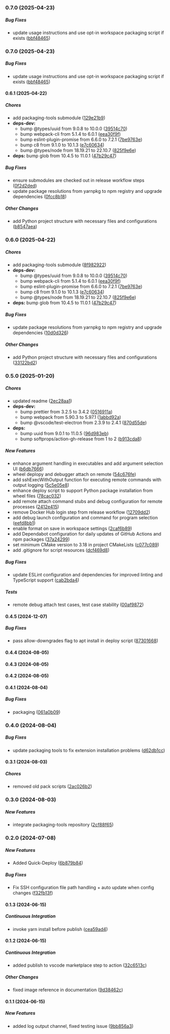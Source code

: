 ### 0.7.0 (2025-04-23)

##### Bug Fixes

*  update usage instructions and use opt-in workspace packaging script if exists ([bbf48465](https://github.com/EffectiveRange/vscodeext-er-dev/commit/bbf484659ba7b055606598fc651e38443a6d96a5))

### 0.7.0 (2025-04-23)

##### Bug Fixes

*  update usage instructions and use opt-in workspace packaging script if exists ([bbf48465](https://github.com/EffectiveRange/vscodeext-er-dev/commit/bbf484659ba7b055606598fc651e38443a6d96a5))

#### 0.6.1 (2025-04-22)

##### Chores

*  add packaging-tools submodule ([129e21b9](https://github.com/EffectiveRange/vscodeext-er-dev/commit/129e21b9ae90fb0cef0581748e4b04023486d4ef))
* **deps-dev:**
  *  bump @types/uuid from 9.0.8 to 10.0.0 ([39514c70](https://github.com/EffectiveRange/vscodeext-er-dev/commit/39514c700104677080e367408900dcc0bab54e91))
  *  bump webpack-cli from 5.1.4 to 6.0.1 ([eea30f9f](https://github.com/EffectiveRange/vscodeext-er-dev/commit/eea30f9f02cdef0d6cdfc7e2f7b110e805e692be))
  *  bump eslint-plugin-promise from 6.6.0 to 7.2.1 ([7be9763e](https://github.com/EffectiveRange/vscodeext-er-dev/commit/7be9763e24a63ee0d9832b345c4dda6dce529d54))
  *  bump c8 from 9.1.0 to 10.1.3 ([e7c60634](https://github.com/EffectiveRange/vscodeext-er-dev/commit/e7c6063443673001aca1bf89e25d95083d7875be))
  *  bump @types/node from 18.19.21 to 22.10.7 ([825f9e6e](https://github.com/EffectiveRange/vscodeext-er-dev/commit/825f9e6e0caf5b2bf5202c3ae96da067016b871b))
* **deps:**  bump glob from 10.4.5 to 11.0.1 ([47b29c47](https://github.com/EffectiveRange/vscodeext-er-dev/commit/47b29c4786233133ba303d9c855e767d98294c7d))

##### Bug Fixes

*  ensure submodules are checked out in release workflow steps ([0f2d2ded](https://github.com/EffectiveRange/vscodeext-er-dev/commit/0f2d2dedd75a473c6f806c66505f68a70ba49160))
*  update package resolutions from yarnpkg to npm registry and upgrade dependencies ([0fcc8b18](https://github.com/EffectiveRange/vscodeext-er-dev/commit/0fcc8b182b529963f51c6368f189cca1422a1aaa))

##### Other Changes

*  add Python project structure with necessary files and configurations ([b8547aea](https://github.com/EffectiveRange/vscodeext-er-dev/commit/b8547aea5241d328124bd7df1bfe037cdfd83e3b))

### 0.6.0 (2025-04-22)

##### Chores

*  add packaging-tools submodule ([8f982922](https://github.com/EffectiveRange/vscodeext-er-dev/commit/8f9829225a3aae0541d9061b54f878f8de3737a6))
* **deps-dev:**
  *  bump @types/uuid from 9.0.8 to 10.0.0 ([39514c70](https://github.com/EffectiveRange/vscodeext-er-dev/commit/39514c700104677080e367408900dcc0bab54e91))
  *  bump webpack-cli from 5.1.4 to 6.0.1 ([eea30f9f](https://github.com/EffectiveRange/vscodeext-er-dev/commit/eea30f9f02cdef0d6cdfc7e2f7b110e805e692be))
  *  bump eslint-plugin-promise from 6.6.0 to 7.2.1 ([7be9763e](https://github.com/EffectiveRange/vscodeext-er-dev/commit/7be9763e24a63ee0d9832b345c4dda6dce529d54))
  *  bump c8 from 9.1.0 to 10.1.3 ([e7c60634](https://github.com/EffectiveRange/vscodeext-er-dev/commit/e7c6063443673001aca1bf89e25d95083d7875be))
  *  bump @types/node from 18.19.21 to 22.10.7 ([825f9e6e](https://github.com/EffectiveRange/vscodeext-er-dev/commit/825f9e6e0caf5b2bf5202c3ae96da067016b871b))
* **deps:**  bump glob from 10.4.5 to 11.0.1 ([47b29c47](https://github.com/EffectiveRange/vscodeext-er-dev/commit/47b29c4786233133ba303d9c855e767d98294c7d))

##### Bug Fixes

*  update package resolutions from yarnpkg to npm registry and upgrade dependencies ([10d0d326](https://github.com/EffectiveRange/vscodeext-er-dev/commit/10d0d3264bdfdd2725161d13211497794461fabb))

##### Other Changes

*  add Python project structure with necessary files and configurations ([33122bd2](https://github.com/EffectiveRange/vscodeext-er-dev/commit/33122bd26e18d1164f091796a66579b23d576265))

### 0.5.0 (2025-01-20)

##### Chores

*  updated readme ([2ec28aa1](https://github.com/EffectiveRange/vscodeext-er-dev/commit/2ec28aa13e584d600437e486d84850644d0cb9f6))
* **deps-dev:**
  *  bump prettier from 3.2.5 to 3.4.2 ([0516911a](https://github.com/EffectiveRange/vscodeext-er-dev/commit/0516911a989fa55d9ef22a141bb9261e8a216e2f))
  *  bump webpack from 5.90.3 to 5.97.1 ([1abbd92a](https://github.com/EffectiveRange/vscodeext-er-dev/commit/1abbd92a14002b4027902b1f15e451bc46074485))
  *  bump @vscode/test-electron from 2.3.9 to 2.4.1 ([870d55de](https://github.com/EffectiveRange/vscodeext-er-dev/commit/870d55de4f5720b056e73455edba21f46a2ab3e7))
* **deps:**
  *  bump uuid from 9.0.1 to 11.0.5 ([96d983eb](https://github.com/EffectiveRange/vscodeext-er-dev/commit/96d983ebc9c0d7b8b5d39c5880ead3465ee92648))
  *  bump softprops/action-gh-release from 1 to 2 ([b913cda8](https://github.com/EffectiveRange/vscodeext-er-dev/commit/b913cda83aa4f2d37a02a529516dddb33bad409c))

##### New Features

*  enhance argument handling in executables and add argument selection UI ([b6db7666](https://github.com/EffectiveRange/vscodeext-er-dev/commit/b6db7666f521950088691213b0d738686eb4312c))
*  wheel deplopy and debugger attach on remote ([54c676fe](https://github.com/EffectiveRange/vscodeext-er-dev/commit/54c676fe107148c3331dad3c17f0b8e922c29a16))
*  add sshExecWithOutput function for executing remote commands with output logging ([5c5e05e8](https://github.com/EffectiveRange/vscodeext-er-dev/commit/5c5e05e8894b31088013477426082a089996b59b))
*  enhance deploy script to support Python package installation from wheel files ([78cac032](https://github.com/EffectiveRange/vscodeext-er-dev/commit/78cac032d7e3a5e17c413bc9f87da9532655d731))
*  add remote attach command stubs and debug configuration for remote processes ([2412e415](https://github.com/EffectiveRange/vscodeext-er-dev/commit/2412e415812218a80bd166632e93e8aa2b356295))
*  remove Docker Hub login step from release workflow ([12709dd2](https://github.com/EffectiveRange/vscodeext-er-dev/commit/12709dd263876d4acbfc25bf06829780e674e3c8))
*  add debug launch configuration and command for program selection ([eefd8bb1](https://github.com/EffectiveRange/vscodeext-er-dev/commit/eefd8bb1cb1b266522f851da9169981a2b8df376))
*  enable format on save in workspace settings ([2caf6b89](https://github.com/EffectiveRange/vscodeext-er-dev/commit/2caf6b897b004a5039871f6f7aeba9793fdb620c))
*  add Dependabot configuration for daily updates of GitHub Actions and npm packages ([37a24299](https://github.com/EffectiveRange/vscodeext-er-dev/commit/37a24299836677348ed8b59c3440c6795987deef))
*  set minimum CMake version to 3.18 in project CMakeLists ([c077c089](https://github.com/EffectiveRange/vscodeext-er-dev/commit/c077c08908a7362416f47d822cd2cc572efe2758))
*  add .gitignore for script resources ([dcf469d8](https://github.com/EffectiveRange/vscodeext-er-dev/commit/dcf469d8163971265b89c7a6d55fc4ded5d120c9))

##### Bug Fixes

*  update ESLint configuration and dependencies for improved linting and TypeScript support ([cab2bda4](https://github.com/EffectiveRange/vscodeext-er-dev/commit/cab2bda403877e57a3f28c22bbaf03fdda826e9f))

##### Tests

*  remote debug attach test cases, test case stability ([00af9872](https://github.com/EffectiveRange/vscodeext-er-dev/commit/00af98722244def4c2f2698f3405bd0033af3881))

#### 0.4.5 (2024-12-07)

##### Bug Fixes

*  pass allow-downgrades flag to apt install in deploy script ([87301668](https://github.com/EffectiveRange/vscodeext-er-dev/commit/87301668354d8afa3ade1249e1a93f4a211e0744))

#### 0.4.4 (2024-08-05)

#### 0.4.3 (2024-08-05)

#### 0.4.2 (2024-08-05)

#### 0.4.1 (2024-08-04)

##### Bug Fixes

*  packaging ([061a0b09](https://github.com/EffectiveRange/vscodeext-er-dev/commit/061a0b096f0a6ae6276dbd23fd85022600eda20e))

### 0.4.0 (2024-08-04)

##### Bug Fixes

*  update packaging tools to fix extension installation problems ([d62db1cc](https://github.com/EffectiveRange/vscodeext-er-dev/commit/d62db1cc175aab5c8006d7a67d4d5f32ec7c3b9a))

#### 0.3.1 (2024-08-03)

##### Chores

*  removed old pack scripts ([2ac026b2](https://github.com/EffectiveRange/vscodeext-er-dev/commit/2ac026b211f758ec4368ded9b14841e92f2e3266))

### 0.3.0 (2024-08-03)

##### New Features

*  integrate packaging-tools repository ([2cf88f65](https://github.com/EffectiveRange/vscodeext-er-dev/commit/2cf88f656e75ffb352fab761d380e474efa953f5))

### 0.2.0 (2024-07-08)

##### New Features

*  Added Quick-Deploy ([6b879b84](https://github.com/EffectiveRange/vscodeext-er-dev/commit/6b879b84049d204b0dae3e0ca43830d7a8cef326))

##### Bug Fixes

*  Fix SSH configuration file path handling + auto update when config changes ([f32fb13f](https://github.com/EffectiveRange/vscodeext-er-dev/commit/f32fb13f6f4991f601160abf380629e7027094cc))

#### 0.1.3 (2024-06-15)

##### Continuous Integration

*  invoke yarn install before publish ([cea59ad4](https://github.com/EffectiveRange/vscodeext-er-dev/commit/cea59ad41217be79f6b82e07b496a682d5217fc9))

#### 0.1.2 (2024-06-15)

##### Continuous Integration

*  added publish to vscode marketplace step to action ([32c6513c](https://github.com/EffectiveRange/vscodeext-er-dev/commit/32c6513c8d33b1be21783f81e3db0af59a63d7e6))

##### Other Changes

*  fixed image reference in documentation ([9d38462c](https://github.com/EffectiveRange/vscodeext-er-dev/commit/9d38462cefb6bc996966d0fdf49330da47af2f40))

#### 0.1.1 (2024-06-15)

##### New Features

*  added log output channel, fixed testing issue ([9bb856a3](https://github.com/EffectiveRange/vscodeext-er-dev/commit/9bb856a38e8890f2f7a93e9816f0f3134cced39b))

